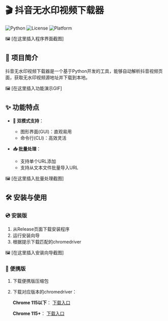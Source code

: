 # 🎬 抖音无水印视频下载器

![Python](https://img.shields.io/badge/Python-3.7%2B-blue)
![License](https://img.shields.io/badge/License-Apache--2.0-green)
![Platform](https://img.shields.io/badge/Platform-Windows-lightgrey)

🖼️ [在这里插入程序界面截图]

## 📌 项目简介

抖音无水印视频下载器是一个基于Python开发的工具，能够自动解析抖音视频页面，获取无水印视频源地址并下载到本地。

🖼️ [在这里插入功能演示GIF]

## ✨ 功能特点

- **🎯 双模式支持**：
  - 图形界面(GUI)：直观易用
  - 命令行(CLI)：高效灵活

- **📥 批量处理**：
  - 支持单个URL添加
  - 支持从文本文件批量导入URL

🖼️ [在这里插入批量处理截图]

## 🛠️ 安装与使用

### 💿 安装版

1. 从Release页面下载安装程序
2. 运行安装向导
3. 根据提示下载匹配的chromedriver

🖼️ [在这里插入安装向导截图]

### 🎒 便携版

1. 下载便携版压缩包
2. 下载对应版本的chromedriver：
   
   **Chrome 115以下**：
   [下载入口](https://chromedriver.storage.googleapis.com/<version>/chromedriver_win32.zip)

   **Chrome 115+**：
   [下载入口](https://storage.googleapis.com/chrome-for-testing-public/<version>/win32/chromedriver-win32.zip)

   
